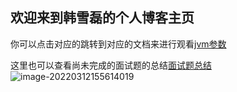 ## 欢迎来到韩雪磊的个人博客主页

你可以点击对应的跳转到对应的文档来进行观看[jvm参数](https://github.com/hanxuelei2020/hanxuelei2020.github.io/blob/main/%E9%9D%A2%E8%AF%95%E9%A2%98%E7%9A%84%E6%80%BB%E7%BB%93)

这里也可以查看尚未完成的面试题的总结[面试题总结](https://github.com/hanxuelei2020/hanxuelei2020.github.io/blob/main/%E9%9D%A2%E8%AF%95%E9%A2%98%E7%9A%84%E6%80%BB%E7%BB%93)
![image-20220312155614019](https://pic.netbian.com/uploads/allimg/220324/001820-1648052300551e.jpg)
